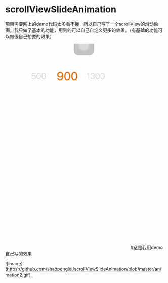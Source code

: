 # scrollViewSlideAnimation
项目需要网上的demo代码太多看不懂，所以自己写了一个scrollView的滑动动画，我只做了基本的功能，用到的可以自己自定义更多的效果。（有基础的功能可以做很自己想要的效果）

![image](https://github.com/shaopenglei/scrollViewSlideAnimation/blob/master/animation.gif)
#这是我用demo自己写的效果

![image](https://github.com/shaopenglei/scrollViewSlideAnimation/blob/master/animation2.gif）
